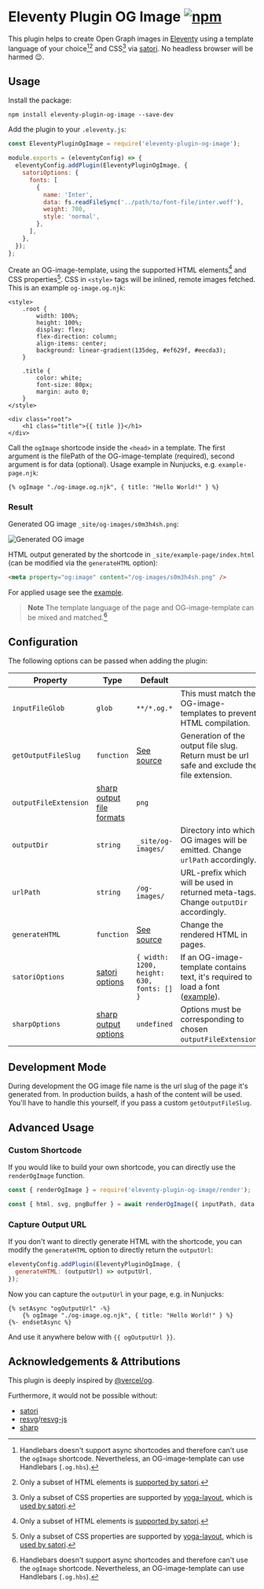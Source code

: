 # Eleventy Plugin OG Image [![npm](https://img.shields.io/npm/v/eleventy-plugin-og-image?color=blue)](https://www.npmjs.com/package/eleventy-plugin-og-image)

This plugin helps to create Open Graph images in [Eleventy](https://www.11ty.dev/) using a template language of your choice[^1][^2] and CSS[^3] via [satori](https://github.com/vercel/satori). No headless browser will be harmed 😉.

## Usage

Install the package:

```shell
npm install eleventy-plugin-og-image --save-dev
```

Add the plugin to your `.eleventy.js`:

```js
const EleventyPluginOgImage = require('eleventy-plugin-og-image');

module.exports = (eleventyConfig) => {
  eleventyConfig.addPlugin(EleventyPluginOgImage, {
    satoriOptions: {
      fonts: [
        {
          name: 'Inter',
          data: fs.readFileSync('../path/to/font-file/inter.woff'),
          weight: 700,
          style: 'normal',
        },
      ],
    },
  });
};
```

Create an OG-image-template, using the supported HTML elements[^2] and CSS properties[^3]. CSS in `<style>` tags will be inlined, remote images fetched. This is an example `og-image.og.njk`:

```njk
<style>
    .root {
        width: 100%;
        height: 100%;
        display: flex;
        flex-direction: column;
        align-items: center;
        background: linear-gradient(135deg, #ef629f, #eecda3);
    }

    .title {
        color: white;
        font-size: 80px;
        margin: auto 0;
    }
</style>

<div class="root">
    <h1 class="title">{{ title }}</h1>
</div>
```

Call the `ogImage` shortcode inside the `<head>` in a template. The first argument is the filePath of the OG-image-template (required), second argument is for data (optional). Usage example in Nunjucks, e.g. `example-page.njk`:

```njk
{% ogImage "./og-image.og.njk", { title: "Hello World!" } %}
```

### Result

Generated OG image `_site/og-images/s0m3h4sh.png`:

![Generated OG image](./assets/og-image.png)

HTML output generated by the shortcode in `_site/example-page/index.html` (can be modified via the `generateHTML` option):

```html
<meta property="og:image" content="/og-images/s0m3h4sh.png" />
```

For applied usage see the [example](./example).

> **Note**
> The template language of the page and OG-image-template can be mixed and matched.[^1]

## Configuration

The following options can be passed when adding the plugin:

| Property              | Type                                                                                                       | Default                                   |                                                                                             |
| --------------------- | ---------------------------------------------------------------------------------------------------------- | ----------------------------------------- | ------------------------------------------------------------------------------------------- |
| `inputFileGlob`       | `glob`                                                                                                     | `**/*.og.*`                               | This must match the OG-image-templates to prevent HTML compilation.                         |
| `getOutputFileSlug`   | `function`                                                                                                 | [See source](src/mergeOptions.js)         | Generation of the output file slug. Return must be url safe and exclude the file extension. |
| `outputFileExtension` | [sharp output file formats](https://sharp.pixelplumbing.com/api-output#toformat)                           | `png`                                     |                                                                                             |
| `outputDir`           | `string`                                                                                                   | `_site/og-images/`                        | Directory into which OG images will be emitted. Change `urlPath` accordingly.               |
| `urlPath`             | `string`                                                                                                   | `/og-images/`                             | URL-prefix which will be used in returned meta-tags. Change `outputDir` accordingly.        |
| `generateHTML`        | `function`                                                                                                 | [See source](src/mergeOptions.js)         | Change the rendered HTML in pages.                                                          |
| `satoriOptions`       | [satori options](https://github.com/search?q=repo:vercel/satori+%22export+type+SatoriOptions%22&type=code) | `{ width: 1200, height: 630, fonts: [] }` | If an OG-image-template contains text, it's required to load a font ([example](#usage)).    |
| `sharpOptions`        | [sharp output options](https://sharp.pixelplumbing.com/api-output#toformat)                                | `undefined`                               | Options must be corresponding to chosen `outputFileExtension`.                              |

## Development Mode

During development the OG image file name is the url slug of the page it's generated from. In production builds, a hash of the content will be used. You'll have to handle this yourself, if you pass a custom `getOutputFileSlug`.

## Advanced Usage

### Custom Shortcode

If you would like to build your own shortcode, you can directly use the `renderOgImage` function.

```js
const { renderOgImage } = require('eleventy-plugin-og-image/render');

const { html, svg, pngBuffer } = await renderOgImage({ inputPath, data, satoriOptions, templateConfig });
```

### Capture Output URL

If you don't want to directly generate HTML with the shortcode, you can modify the `generateHTML` option to directly return the `outputUrl`:

```js
eleventyConfig.addPlugin(EleventyPluginOgImage, {
  generateHTML: (outputUrl) => outputUrl,
});
```

Now you can capture the `outputUrl` in your page, e.g. in Nunjucks:

```njk
{% setAsync "ogOutputUrl" -%}
    {% ogImage "./og-image.og.njk", { title: "Hello World!" } %}
{%- endsetAsync %}
```

And use it anywhere below with `{{ ogOutputUrl }}`.

## Acknowledgements & Attributions

This plugin is deeply inspired by [@vercel/og](https://vercel.com/docs/concepts/functions/edge-functions/og-image-generation).

Furthermore, it would not be possible without:

- [satori](https://github.com/vercel/satori)
- [resvg](https://github.com/RazrFalcon/resvg/)/[resvg-js](https://github.com/yisibl/resvg-js)
- [sharp](https://github.com/lovell/sharp)

[^1]: Handlebars doesn't support async shortcodes and therefore can't use the `ogImage` shortcode. Nevertheless, an OG-image-template can use Handlebars (`.og.hbs`).
[^2]: Only a subset of HTML elements is [supported by satori](https://github.com/vercel/satori#html-elements).
[^3]: Only a subset of CSS properties are supported by [yoga-layout](https://github.com/facebook/yoga), which is [used by satori](https://github.com/vercel/satori#css).
